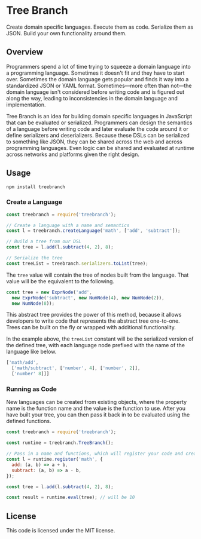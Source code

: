 # Tree Branch

Create domain specific languages. Execute them as code. Serialize them as JSON. Build your own functionality around them.

## Overview

Programmers spend a lot of time trying to squeeze a domain language into a programming language. Sometimes it doesn't fit and they have to start over. Sometimes the domain language gets popular and finds it way into a standardized JSON or YAML format. Sometimes—more often than not—the domain language isn't considered before writing code and is figured out along the way, leading to inconsistencies in the domain language and implementation.

Tree Branch is an idea for building domain specific languages in JavaScript that can be evaluated or serialized. Programmers can design the semantics of a language before writing code and later evaluate the code around it or define serializers and deserializers. Because these DSLs can be serialized to something like JSON, they can be shared across the web and across programming languages. Even logic can be shared and evaluated at runtime across networks and platforms given the right design. 

## Usage

```sh
npm install treebranch
```

### Create a Language

```javascript
const treebranch = require('treebranch');

// Create a language with a name and semantics
const l = treebranch.createLanguage('math', ['add', 'subtract']);

// Build a tree from our DSL
const tree = l.add(l.subtract(4, 2), 8);

// Serialize the tree
const treeList = treebranch.serializers.toList(tree);
```

The `tree` value will contain the tree of nodes built from the language. That value will be the equivalent to the following.

```javascript
const tree = new ExprNode('add',
  new ExprNode('subtract', new NumNode(4), new NumNode(2)),
  new NumNode(8));
```

This abstract tree provides the power of this method, because it allows developers to write code that represents the abstract tree one-to-one. Trees can be built on the fly or wrapped with additional functionality.

In the example above, the `treeList` constant will be the serialized version of the defined tree, with each language node prefixed with the name of the language like below.

```javascript
['math/add',
  ['math/subtract', ['number', 4], ['number', 2]],
  ['number' 8]]]
```

### Running as Code

New languages can be created from existing objects, where the property name is the function name and the value is the function to use. After you have built your tree, you can then pass it back in to be evaluated using the defined functions.

```javascript
const treebranch = require('treebranch');

const runtime = treebranch.TreeBranch();

// Pass in a name and functions, which will register your code and create a language for you.
const l = runtime.register('math', {
  add: (a, b) => a + b,
  subtract: (a, b) => a - b,
});

const tree = l.add(l.subtract(4, 2), 8);

const result = runtime.eval(tree); // will be 10
```

## License

This code is licensed under the MIT license.
